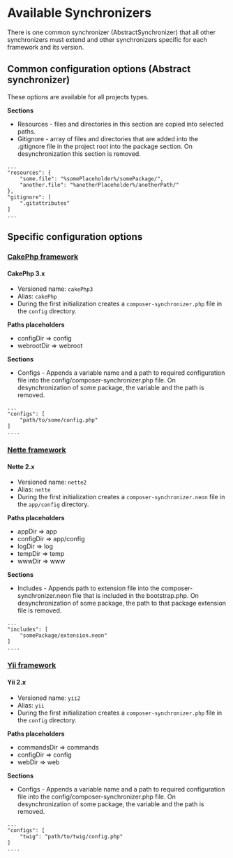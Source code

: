 # Available Synchronizers
There is one common synchronizer (AbstractSynchronizer) that all
other synchronizers must extend and other synchronizers specific for each
framework and its version.

## Common configuration options (Abstract synchronizer) ##
These options are available for all projects types.

**Sections**
- Resources - files and directories in this section are copied into selected paths.
- Gitignore - array of files and directories that are added into the
.gitignore file in the project root into the package section. On desynchronization
this section is removed.
````
...
"resources": {
    "some.file": "%somePlaceholder%/somePackage/",
    "another.file": "%anotherPlaceholder%/anotherPath/"
},
"gitignore": [
    ".gitattributes"
]
...
````

## Specific configuration options ##

### [CakePhp framework](https://cakephp.org/)
#### CakePhp 3.x
- Versioned name: `cakePhp3`
- Alias: `cakePhp`
- During the first initialization creates a `composer-synchronizer.php`
file in the `config` directory.

**Paths placeholders**
- configDir => config
- webrootDir => webroot

**Sections**
- Configs - Appends a variable name and a path to required configuration
file into the config/composer-synchronizer.php file. On desynchronization
of some package, the variable and the path is removed.

````
...
"configs": [
    "path/to/some/config.php"
]
....
````


### [Nette framework](https://nette.org/en/)
#### Nette 2.x
- Versioned name: `nette2`
- Alias: `nette`
- During the first initialization creates a `composer-synchronizer.neon`
file in the `app/config` directory.

**Paths placeholders**
- appDir => app
- configDir => app/config
- logDir => log
- tempDir => temp
- wwwDir => www

**Sections**
- Includes - Appends path to extension file into the composer-synchronizer.neon
file that is included in the bootstrap.php. On desynchronization of some package,
the path to that package extension file is removed.

````
...
"includes": [
    "somePackage/extension.neon"
]
....
````

### [Yii framework](https://www.yiiframework.com/)
#### Yii 2.x
- Versioned name: `yii2`
- Alias: `yii`
- During the first initialization creates a `composer-synchronizer.php` file in the `config` directory.

**Paths placeholders**
- commandsDir => commands
- configDir => config
- webDir => web

**Sections**
- Configs - Appends a variable name and a path to required configuration
file into the config/composer-synchronizer.php file. On desynchronization
of some package, the variable and the path is removed.

````
...
"configs": [
    "twig": "path/to/twig/config.php"
]
....
````
